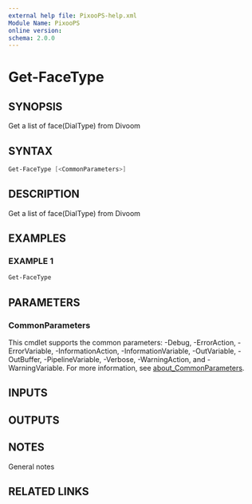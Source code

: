```yaml
---
external help file: PixooPS-help.xml
Module Name: PixooPS
online version:
schema: 2.0.0
---
```


# Get-FaceType

## SYNOPSIS

Get a list of face(DialType) from Divoom

## SYNTAX

```powershell
Get-FaceType [<CommonParameters>]
```

## DESCRIPTION

Get a list of face(DialType) from Divoom

## EXAMPLES

### EXAMPLE 1

```powershell
Get-FaceType
```

## PARAMETERS

### CommonParameters

This cmdlet supports the common parameters: -Debug, -ErrorAction, -ErrorVariable, -InformationAction, -InformationVariable, -OutVariable, -OutBuffer, -PipelineVariable, -Verbose, -WarningAction, and -WarningVariable. For more information, see [about_CommonParameters](http://go.microsoft.com/fwlink/?LinkID=113216).

## INPUTS

## OUTPUTS

## NOTES

General notes

## RELATED LINKS
